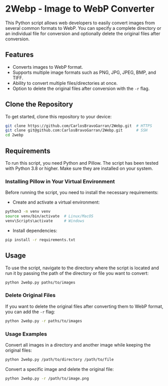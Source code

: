 # 2Webp - Image to WebP Converter

This Python script allows web developers to easily convert images from several common formats to WebP. You can specify a complete directory or an individual file for conversion and optionally delete the original files after conversion.

## Features

- Converts images to WebP format.
- Supports multiple image formats such as PNG, JPG, JPEG, BMP, and TIFF.
- Ability to convert multiple files/directories at once.
- Option to delete the original files after conversion with the `-r` flag.

## Clone the Repository

To get started, clone this repository to your device:

```bash
git clone https://github.com/CarlosBravoGarran/2Webp.git  # HTTPS
git clone git@github.com:CarlosBravoGarran/2Webp.git      # SSH
cd 2webp
```

## Requirements

To run this script, you need Python and Pillow. The script has been tested with Python 3.8 or higher. Make sure they are installed on your system.

### Installing Pillow in Your Virtual Environment

Before running the script, you need to install the necessary requirements:
- Create and activate a virtual environment:
```bash
python3 -m venv venv
source venv/bin/activate  # Linux/MacOS
venv\Scripts\activate     # Windows
```
- Install dependencies:
```bash
pip install -r requirements.txt
```

## Usage

To use the script, navigate to the directory where the script is located and run it by passing the path of the directory or file you want to convert:

```bash
python 2webp.py paths/to/images
```

### Delete Original Files

If you want to delete the original files after converting them to WebP format, you can add the `-r` flag:

```bash
python 2webp.py -r paths/to/images
```

### Usage Examples

Convert all images in a directory and another image while keeping the original files:

```bash
python 2webp.py /path/to/directory /path/to/file
```

Convert a specific image and delete the original file:

```bash
python 2webp.py -r /path/to/image.png
```
